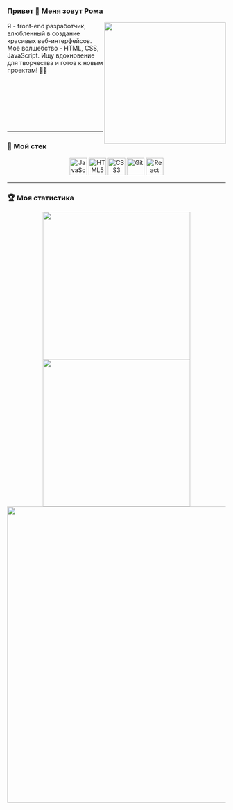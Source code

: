 ### Привет 👋 Меня зовут Рома  

<img src="https://i.giphy.com/xuWkuYl33i28fIwkBM.webp" align="right" width="280">
Я - front-end разработчик, влюбленный в создание красивых веб-интерфейсов.<br/> Моё волшебство - HTML, CSS, JavaScript. Ищу вдохновение для творчества и готов к новым проектам! 🚀🎨
<br/>
<br/>
<br/>
<br/>
<br/>
<br/>
<br/>
<br/>


---
### :hammer: Мой стек  
<div align="center">
  <img src="https://cdn.jsdelivr.net/gh/devicons/devicon/icons/javascript/javascript-original.svg" title="JS" alt="JavaScript" width="40" height="40" />
  <img src="https://cdn.jsdelivr.net/gh/devicons/devicon/icons/html5/html5-original.svg" title="HTML5" alt="HTML5" width="40" height="40" />
  <img src="https://cdn.jsdelivr.net/gh/devicons/devicon/icons/css3/css3-original.svg" title="CSS3" alt="CSS3" width="40" height="40" />
  <img src="https://cdn.jsdelivr.net/gh/devicons/devicon/icons/git/git-original.svg" title="Git" alt="Git" width="40" height="40" />
  <img src="https://cdn.jsdelivr.net/gh/devicons/devicon/icons/react/react-original.svg" title="React" alt="React" width="40" height="40" />
</div>

---
### :trophy: Моя статистика  
<div align="center">
  <div>
    <img src="http://github-profile-summary-cards.vercel.app/api/cards/stats?username=JayWeee&theme=apprentice" width="340">
    <img src="http://github-profile-summary-cards.vercel.app/api/cards/repos-per-language?username=JayWeee&theme=apprentice" width="340">
  </div>
  <img src="http://github-profile-summary-cards.vercel.app/api/cards/profile-details?username=JayWeee&theme=apprentice" width="684">
</div>






<!--![](http://github-profile-summary-cards.vercel.app/api/cards/repos-per-language?username=JayWeee&theme=apprentice)
![](http://github-profile-summary-cards.vercel.app/api/cards/profile-details?username=JayWeee&theme=apprentice)

**JayWeee/JayWeee** is a ✨ _special_ ✨ repository because its `README.md` (this file) appears on your GitHub profile.

Here are some ideas to get you started:

- 🔭 I’m currently working on ...
- 🌱 I’m currently learning ...
- 👯 I’m looking to collaborate on ...
- 🤔 I’m looking for help with ...
- 💬 Ask me about ...
- 📫 How to reach me: ...
- 😄 Pronouns: ...
- ⚡ Fun fact: ...
-->

